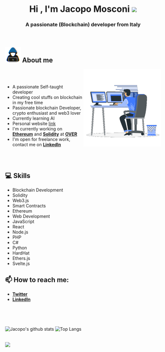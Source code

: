 <h1 align="center"><b>Hi , I'm Jacopo Mosconi </b><img src="https://media.giphy.com/media/hvRJCLFzcasrR4ia7z/giphy.gif" width="35"></h1>
<h3 align="center" width="35">A passionate (Blockchain) developer from Italy</h3>
<br>

## <picture><img src = "./media/about_me.gif" width = 50px></picture> **About me**

<picture> <img align="right" src="./media/Right_Side.gif" width = 250px></picture>

<br>

<br>

- A passionate Self-taught developer
- Creating cool stuffs on blockchain in my free time
- Passionate blockchain Developer, crypto enthusiast and web3 lover
- Currently learning AI
- Personal website [link](https://www.jacopomosconi.it)
- I'm currently working on [**Ethereum**](https://ethereum.org/) and [**Solidity**](https://soliditylang.org/) at [**OVER**](https://overthereality.ai/)
- I'm open for freelance work, contact me on [**LinkedIn**](https://www.linkedin.com/in/jacopo-mosconi-ba5281179/)


<br><br>

## **💻 Skills**
- Blockchain Development
- Solidity
- Web3.js
- Smart Contracts
- Ethereum
- Web Development
- JavaScript
- React
- Node.js
- PHP
- C#
- Python
- HardHat
- Ethers.js
- Svelte.js

## **📫 How to reach me:**

- [**Twitter**](https://twitter.com/jahardyx)
- [**LinkedIn**](https://www.linkedin.com/in/jacopo-mosconi-ba5281179/)

<br><br><br>


![Jacopo's github stats](https://github-readme-stats.vercel.app/api?username=jacko06v&show_icons=true&bg_color=deg,5f014c,1e0022,003151&ring_color=ffffff&title_color=ffffff&text_color=ffffff&icon_color=ffffff&hide_border=true)
![Top Langs](https://github-readme-stats.vercel.app/api/top-langs/?username=jacko06v&langs_count=30&layout=compact&bg_color=deg,5f014c,1e0022,003151&ring_color=ffffff&title_color=ffffff&text_color=ffffff&icon_color=ffffff&hide_border=true)
<br><br><br>
![](https://komarev.com/ghpvc/?username=jacko06v&style=for-the-badge)

